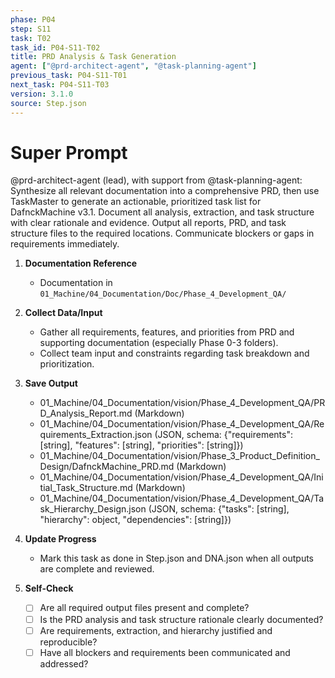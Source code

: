 ```yaml
---
phase: P04
step: S11
task: T02
task_id: P04-S11-T02
title: PRD Analysis & Task Generation
agent: ["@prd-architect-agent", "@task-planning-agent"]
previous_task: P04-S11-T01
next_task: P04-S11-T03
version: 3.1.0
source: Step.json
---
```


# Super Prompt
@prd-architect-agent (lead), with support from @task-planning-agent: Synthesize all relevant documentation into a comprehensive PRD, then use TaskMaster to generate an actionable, prioritized task list for DafnckMachine v3.1. Document all analysis, extraction, and task structure with clear rationale and evidence. Output all reports, PRD, and task structure files to the required locations. Communicate blockers or gaps in requirements immediately.

1. **Documentation Reference**
   - Documentation in  `01_Machine/04_Documentation/Doc/Phase_4_Development_QA/`

2. **Collect Data/Input**
   - Gather all requirements, features, and priorities from PRD and supporting documentation (especially Phase 0-3 folders).
   - Collect team input and constraints regarding task breakdown and prioritization.

3. **Save Output**
   - 01_Machine/04_Documentation/vision/Phase_4_Development_QA/PRD_Analysis_Report.md (Markdown)
   - 01_Machine/04_Documentation/vision/Phase_4_Development_QA/Requirements_Extraction.json (JSON, schema: {"requirements": [string], "features": [string], "priorities": [string]})
   - 01_Machine/04_Documentation/vision/Phase_3_Product_Definition_Design/DafnckMachine_PRD.md (Markdown)
   - 01_Machine/04_Documentation/vision/Phase_4_Development_QA/Initial_Task_Structure.md (Markdown)
   - 01_Machine/04_Documentation/vision/Phase_4_Development_QA/Task_Hierarchy_Design.json (JSON, schema: {"tasks": [string], "hierarchy": object, "dependencies": [string]})

4. **Update Progress**
   - Mark this task as done in Step.json and DNA.json when all outputs are complete and reviewed.

5. **Self-Check**
   - [ ] Are all required output files present and complete?
   - [ ] Is the PRD analysis and task structure rationale clearly documented?
   - [ ] Are requirements, extraction, and hierarchy justified and reproducible?
   - [ ] Have all blockers and requirements been communicated and addressed? 
